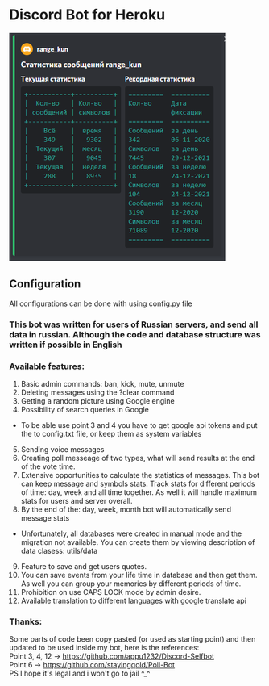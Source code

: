 # Discord Bot for Heroku
![message_stats](Screenshot_1.png)
## Configuration
All configurations can be done with using config.py file
### This bot was written for users of Russian servers, and send all data in russian. Although the code and database structure was written if possible in English 

### Available  features:
1. Basic admin commands: ban, kick, mute, unmute
2. Deleting messages using the ?clear command 
3. Getting a random picture using Google engine 
4. Possibility of search queries in Google 
* To be able use point 3 and 4 you have to get google api tokens and put the to config.txt file, or keep them as system variables 
5. Sending voice messages
6. Creating poll messeage of two types, what will send results at the end of the vote time.
7. Extensive opportunities to calculate the statistics of messages. This bot can keep message and symbols stats. 
Track stats for different periods of time: day, week and all time together. As well it will handle maximum stats for users and server overall.
8. By the end of the: day, week, month bot will automatically send message stats
* Unfortunately, all databases were created in manual mode and the migration not available. You can create them by viewing description of data clasess: utils/data
9. Feature to save and get users quotes.
10. You can save events from your life time in database and then get them. As well you can group your memories by different periods of time.
11. Prohibition on use CAPS LOCK mode by admin desire.
12. Available translation to different languages with google translate api

### Thanks:
Some parts of code been copy pasted (or used as starting point) and then updated to be used inside my bot, here is the references: <br />
Point 3, 4, 12 -> https://github.com/appu1232/Discord-Selfbot<br />
Point 6 -> https://github.com/stayingqold/Poll-Bot<br />
PS I hope it's legal and i won't go to jail ^_^
